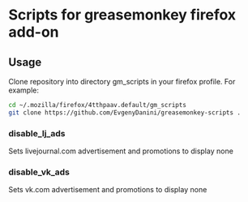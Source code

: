 # Scripts for greasemonkey firefox add-on

## Usage
Clone repository into directory gm_scripts in your firefox profile.
For example:
```bash
cd ~/.mozilla/firefox/4tthpaav.default/gm_scripts
git clone https://github.com/EvgenyDanini/greasemonkey-scripts .
```

### disable_lj_ads
Sets livejournal.com advertisement and promotions to display none

### disable_vk_ads
Sets vk.com advertisement and promotions to display none
